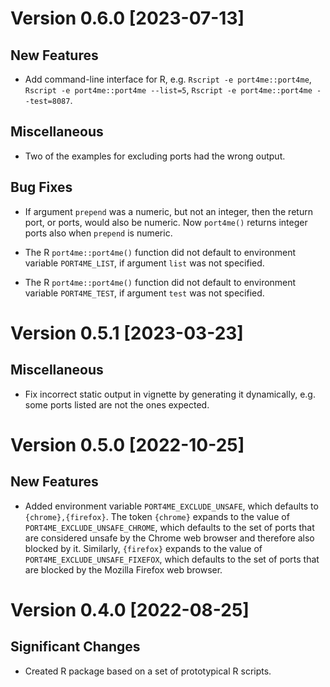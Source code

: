 # Version 0.6.0 [2023-07-13]

## New Features

 * Add command-line interface for R, e.g. `Rscript -e
   port4me::port4me`, `Rscript -e port4me::port4me --list=5`,
   `Rscript -e port4me::port4me --test=8087`.

## Miscellaneous

 * Two of the examples for excluding ports had the wrong output.

## Bug Fixes

 * If argument `prepend` was a numeric, but not an integer, then the
   return port, or ports, would also be numeric. Now `port4me()`
   returns integer ports also when `prepend` is numeric.

 * The R `port4me::port4me()` function did not default to environment
   variable `PORT4ME_LIST`, if argument `list` was not specified.

 * The R `port4me::port4me()` function did not default to environment
   variable `PORT4ME_TEST`, if argument `test` was not specified.


# Version 0.5.1 [2023-03-23]

## Miscellaneous

 * Fix incorrect static output in vignette by generating it
   dynamically, e.g. some ports listed are not the ones expected.
 

# Version 0.5.0 [2022-10-25]

## New Features

 * Added environment variable `PORT4ME_EXCLUDE_UNSAFE`, which defaults
   to `{chrome},{firefox}`.  The token `{chrome}` expands to the value
   of `PORT4ME_EXCLUDE_UNSAFE_CHROME`, which defaults to the set of
   ports that are considered unsafe by the Chrome web browser and
   therefore also blocked by it.  Similarly, `{firefox}` expands to
   the value of `PORT4ME_EXCLUDE_UNSAFE_FIXEFOX`, which defaults to
   the set of ports that are blocked by the Mozilla Firefox web browser.
 

# Version 0.4.0 [2022-08-25]

## Significant Changes

 * Created R package based on a set of prototypical R scripts.

